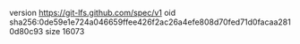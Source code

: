 version https://git-lfs.github.com/spec/v1
oid sha256:0de59e1e724a046659ffee426f2ac26a4efe808d70fed71d0facaa2810d80c93
size 16073
